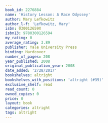 ```yaml
---
book_id: 2276884
name: 'History Lesson: A Race Odyssey'
author: Mary Lefkowitz
author_l-f: 'Lefkowitz, Mary'
isbn: 030012659X
isbn13: 9780300126594
my_rating: 0
average_rating: 3.89
publisher: Yale University Press
binding: Hardcover
number_of_pages: 208
year_published: 2008
original_publication_year: 2008
date_added: '2/28/2017'
bookshelves: altright
bookshelves_with_positions: 'altright (#39)'
exclusive_shelf: read
read_count: 0
owned_copies: 0
price: 0
layout: book
categories: altright
tags: altright
---
```

